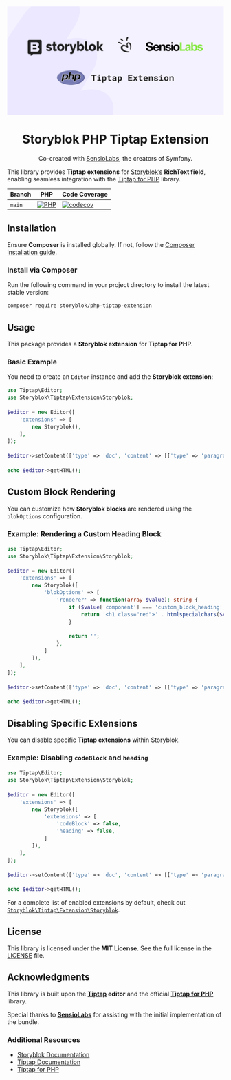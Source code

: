 <div align="center">
    <img src="assets/php-tiptap-extension-github-repository.png" alt="Storyblok PHP Tiptap Extension" align="center" />
    <h1 align="center">Storyblok PHP Tiptap Extension</h1>
    <p align="center">Co-created with <a href="https://sensiolabs.com/">SensioLabs</a>, the creators of Symfony.</p>
</div>

This library provides **Tiptap extensions** for [Storyblok’s](https://www.storyblok.com/) **RichText field**, enabling seamless integration with the [Tiptap for PHP](https://github.com/ueberdosis/tiptap-php) library.

| Branch | PHP                                                                                                                                                                          | Code Coverage                                                                                                                            |
|--------|------------------------------------------------------------------------------------------------------------------------------------------------------------------------------|------------------------------------------------------------------------------------------------------------------------------------------|
| `main` | [![PHP](https://github.com/storyblok/php-tiptap-extension/actions/workflows/php.yml/badge.svg)](https://github.com/storyblok/php-tiptap-extension/actions/workflows/php.yml) | [![codecov](https://codecov.io/gh/storyblok/php-tiptap-extension/graph/badge.svg)](https://codecov.io/gh/storyblok/php-tiptap-extension) |


## Installation

Ensure **Composer** is installed globally. If not, follow the [Composer installation guide](https://getcomposer.org/doc/00-intro.md).

### Install via Composer

Run the following command in your project directory to install the latest stable version:

```bash
composer require storyblok/php-tiptap-extension
```

## Usage

This package provides a **Storyblok extension** for **Tiptap for PHP**.

### Basic Example

You need to create an `Editor` instance and add the **Storyblok extension**:

```php
use Tiptap\Editor;
use Storyblok\Tiptap\Extension\Storyblok;

$editor = new Editor([
    'extensions' => [
        new Storyblok(),
    ],
]);

$editor->setContent(['type' => 'doc', 'content' => [['type' => 'paragraph', 'content' => [['type' => 'text', 'text' => 'Hello World']]]]);

echo $editor->getHTML();
```

## Custom Block Rendering

You can customize how **Storyblok blocks** are rendered using the `blokOptions` configuration.

### Example: Rendering a Custom Heading Block

```php
use Tiptap\Editor;
use Storyblok\Tiptap\Extension\Storyblok;

$editor = new Editor([
    'extensions' => [
        new Storyblok([
            'blokOptions' => [
                'renderer' => function(array $value): string {
                    if ($value['component'] === 'custom_block_heading') {
                        return '<h1 class="red">' . htmlspecialchars($value['text']) . '</h1>';
                    }

                    return '';
                },
            ]
        ]),
    ],
]);

$editor->setContent(['type' => 'doc', 'content' => [['type' => 'paragraph', 'content' => [['type' => 'text', 'text' => 'Hello World']]]]);

echo $editor->getHTML();
```

## Disabling Specific Extensions

You can disable specific **Tiptap extensions** within Storyblok.

### Example: Disabling `codeBlock` and `heading`

```php
use Tiptap\Editor;
use Storyblok\Tiptap\Extension\Storyblok;

$editor = new Editor([
    'extensions' => [
        new Storyblok([
            'extensions' => [
                'codeBlock' => false,
                'heading' => false,
            ]
        ]),
    ],
]);

$editor->setContent(['type' => 'doc', 'content' => [['type' => 'paragraph', 'content' => [['type' => 'text', 'text' => 'Hello World']]]]);

echo $editor->getHTML();
```

For a complete list of enabled extensions by default, check out [`Storyblok\Tiptap\Extension\Storyblok`](src/Extension/Storyblok.php).

## License

This library is licensed under the **MIT License**. See the full license in the [LICENSE](LICENSE) file.

## Acknowledgments

This library is built upon the **[Tiptap](https://tiptap.dev/) editor** and the official **[Tiptap for PHP](https://github.com/ueberdosis/tiptap-php/)** library.

Special thanks to **[SensioLabs](https://sensiolabs.com/)** for assisting with the initial implementation of the bundle.

### Additional Resources
- [Storyblok Documentation](https://www.storyblok.com/docs)
- [Tiptap Documentation](https://tiptap.dev/)
- [Tiptap for PHP](https://github.com/ueberdosis/tiptap-php)
